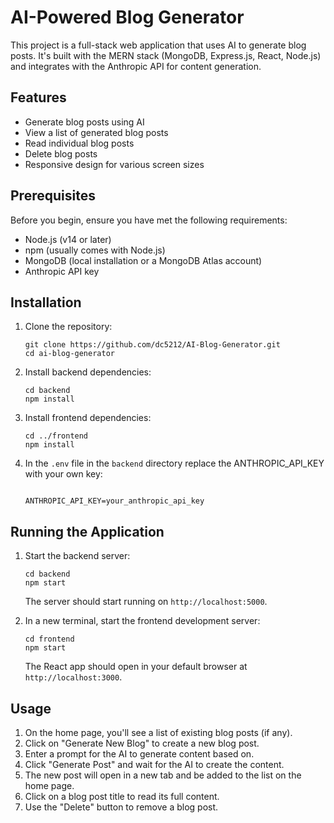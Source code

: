 # AI-Powered Blog Generator

This project is a full-stack web application that uses AI to generate blog posts. It's built with the MERN stack (MongoDB, Express.js, React, Node.js) and integrates with the Anthropic API for content generation.

## Features

- Generate blog posts using AI
- View a list of generated blog posts
- Read individual blog posts
- Delete blog posts
- Responsive design for various screen sizes

## Prerequisites

Before you begin, ensure you have met the following requirements:

- Node.js (v14 or later)
- npm (usually comes with Node.js)
- MongoDB (local installation or a MongoDB Atlas account)
- Anthropic API key

## Installation

1. Clone the repository:
   ```
   git clone https://github.com/dc5212/AI-Blog-Generator.git
   cd ai-blog-generator
   ```

2. Install backend dependencies:
   ```
   cd backend
   npm install
   ```

3. Install frontend dependencies:
   ```
   cd ../frontend
   npm install
   ```

4. In the `.env` file in the `backend` directory replace the ANTHROPIC_API_KEY with your own key:
   ```
   
   ANTHROPIC_API_KEY=your_anthropic_api_key
   
   ```


## Running the Application

1. Start the backend server:
   ```
   cd backend
   npm start
   ```
   The server should start running on `http://localhost:5000`.

2. In a new terminal, start the frontend development server:
   ```
   cd frontend
   npm start
   ```
   The React app should open in your default browser at `http://localhost:3000`.

## Usage

1. On the home page, you'll see a list of existing blog posts (if any).
2. Click on "Generate New Blog" to create a new blog post.
3. Enter a prompt for the AI to generate content based on.
4. Click "Generate Post" and wait for the AI to create the content.
5. The new post will open in a new tab and be added to the list on the home page.
6. Click on a blog post title to read its full content.
7. Use the "Delete" button to remove a blog post.
